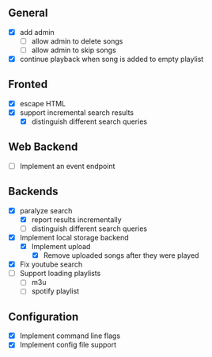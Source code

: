 ## General

- [X] add admin
  - [ ] allow admin to delete songs
  - [ ] allow admin to skip songs
- [X] continue playback when song is added to empty playlist

## Fronted

- [X] escape HTML 
- [X] support incremental search results
  - [X] distinguish different search queries

## Web Backend

- [ ] Implement an event endpoint

## Backends

- [X] paralyze search
  - [X] report results incrementally
  - [ ] distinguish different search queries
- [X] Implement local storage backend
  - [X] Implement upload
    - [X] Remove uploaded songs after they were played
- [X] Fix youtube search
- [ ] Support loading playlists
  - [ ] m3u
  - [ ] spotify playlist

## Configuration

- [X] Implement command line flags
- [X] Implement config file support
